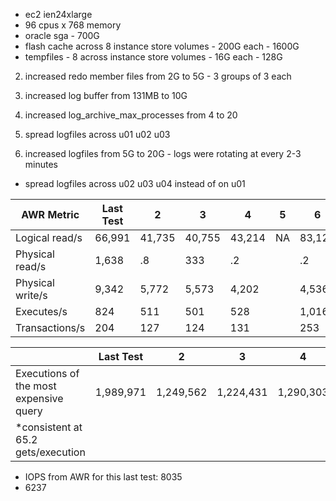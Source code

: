 - ec2 ien24xlarge
- 96 cpus x 768 memory
- oracle sga - 700G
- flash cache across 8 instance store volumes - 200G each - 1600G
- tempfiles - 8 across instance store volumes - 16G each - 128G

2. increased redo member files from 2G to 5G - 3 groups of 3 each

3. increased log buffer from 131MB to 10G 

4. increased log_archive_max_processes from 4 to 20

5. spread logfiles across u01 u02 u03

6. increased logfiles from 5G to 20G - logs were rotating at every 2-3 minutes
- spread logfiles across u02 u03 u04 instead of on u01

| AWR Metric           |  Last Test |   2  | 3 | 4      | 5      |  6    |
| ----             | ----    | ------ | ----   | -----  | ------ | ----  |
| Logical read/s   |  66,991 | 41,735 | 40,755 | 43,214 | NA     | 83,120 |
| Physical read/s  |  1,638  | .8     | 333    |.2      |        | .2    |
| Physical write/s |  9,342  | 5,772  | 5,573  |  4,202 |        | 4,536 |
| Executes/s       |  824    | 511    | 501    | 528    |        | 1,016 |
| Transactions/s   |  204    | 127    | 124    | 131    |        | 253   |

|                                       |     Last Test  |   2    |  3        | 4         | 5         |  6    |
| -------------                         |  --------  |  ----      | ----      | ----      | -------   | ----  |
|Executions of the most expensive query |   1,989,971 | 1,249,562 | 1,224,431 | 1,290,303 |  NA       | 2,471,303 |
|*consistent at 65.2 gets/execution     |

- IOPS from AWR for this last test: 8035
- 6237

